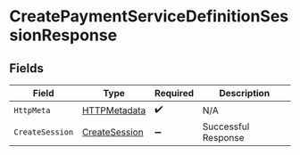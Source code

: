 # CreatePaymentServiceDefinitionSessionResponse


## Fields

| Field                                                     | Type                                                      | Required                                                  | Description                                               |
| --------------------------------------------------------- | --------------------------------------------------------- | --------------------------------------------------------- | --------------------------------------------------------- |
| `HttpMeta`                                                | [HTTPMetadata](../../Models/Components/HTTPMetadata.md)   | :heavy_check_mark:                                        | N/A                                                       |
| `CreateSession`                                           | [CreateSession](../../Models/Components/CreateSession.md) | :heavy_minus_sign:                                        | Successful Response                                       |